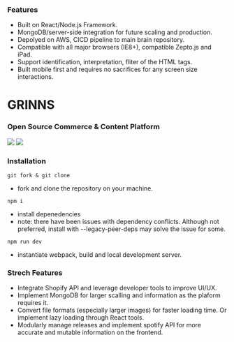 ### Features

- Built on React/Node.js Framework.
- MongoDB/server-side integration for future scaling and production.
- Depolyed on AWS, CICD pipeline to main brain repository.
- Compatible with all major browsers (IE8+), compatible Zepto.js and iPad.
- Support identification, interpretation, fliter of the HTML tags.
- Built mobile first and requires no sacrifices for any screen size interactions.

# GRINNS 
### Open Source Commerce & Content Platform
![](https://img.shields.io/badge/issues-0-yellow)
![](https://img.shields.io/badge/deployments-3-green)

### Installation
```git fork & git clone```
- fork and clone the repository on your machine.

```npm i```
- install depenedencies
- note: there have been issues with dependency conflicts. Although not preferred, install with --legacy-peer-deps may solve the issue for some. 

```npm run dev```
- instantiate webpack, build and local development server.

### Strech Features
 - Integrate Shopify API and leverage developer tools to improve UI/UX.
 - Implement MongoDB for larger scalling and information as the plaform requires it.
 - Convert file formats (especially larger images) for faster loading time. Or implement lazy loading through React tools.
 - Modularly manage releases and implement spotify API for more accurate and mutable information on the frontend. 
